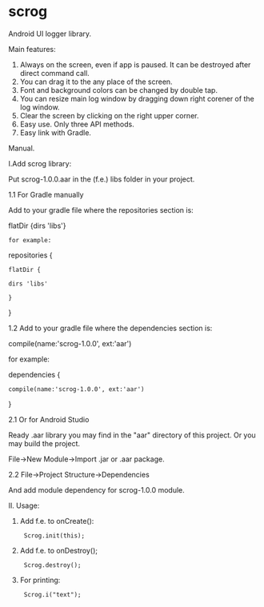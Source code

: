 # scrog
Android UI logger library.

Main features: 

1. Always on the screen, even if app is paused. It can be destroyed after direct command call.
2. You can drag it to the any place of the screen.
3. Font and background colors can be changed by double tap.
4. You can resize main log window by dragging down right corener of the log window.
5. Clear the screen by clicking on the right upper corner.
6. Easy use. Only three API methods.
7. Easy link with Gradle.

Manual.

I.Add scrog library:

Put scrog-1.0.0.aar in the (f.e.) libs folder in your project.

1.1 For Gradle manually

Add to your gradle file where the repositories section is:

flatDir {dirs 'libs'}
          
    for example:
    
repositories {

    flatDir {
 
    dirs 'libs'
    
    }
    
}

1.2 Add to your gradle file where the dependencies section is:

compile(name:'scrog-1.0.0', ext:'aar')

for example:

dependencies {

    compile(name:'scrog-1.0.0', ext:'aar')
    
}


2.1 Or for Android Studio 

Ready .aar library you may find in the "aar" directory of this project. 
Or you may build the project.

File->New Module->Import .jar or .aar package.

2.2 File->Project Structure->Dependencies 

And add module dependency for scrog-1.0.0 module.

II. Usage:

1. Add f.e. to onCreate():

        Scrog.init(this);
		
2. Add f.e. to onDestroy();       

        Scrog.destroy();
		
3. For printing:

        Scrog.i("text");      
